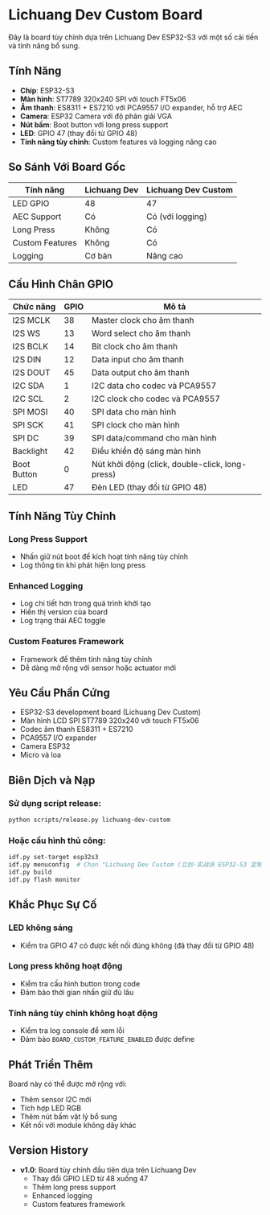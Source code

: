 # Lichuang Dev Custom Board

Đây là board tùy chỉnh dựa trên Lichuang Dev ESP32-S3 với một số cải tiến và tính năng bổ sung.

## Tính Năng

- **Chip**: ESP32-S3
- **Màn hình**: ST7789 320x240 SPI với touch FT5x06
- **Âm thanh**: ES8311 + ES7210 với PCA9557 I/O expander, hỗ trợ AEC
- **Camera**: ESP32 Camera với độ phân giải VGA
- **Nút bấm**: Boot button với long press support
- **LED**: GPIO 47 (thay đổi từ GPIO 48)
- **Tính năng tùy chỉnh**: Custom features và logging nâng cao

## So Sánh Với Board Gốc

| Tính năng | Lichuang Dev | Lichuang Dev Custom |
|-----------|--------------|-------------------|
| LED GPIO | 48 | 47 |
| AEC Support | Có | Có (với logging) |
| Long Press | Không | Có |
| Custom Features | Không | Có |
| Logging | Cơ bản | Nâng cao |

## Cấu Hình Chân GPIO

| Chức năng | GPIO | Mô tả |
|-----------|------|-------|
| I2S MCLK  | 38   | Master clock cho âm thanh |
| I2S WS    | 13   | Word select cho âm thanh |
| I2S BCLK  | 14   | Bit clock cho âm thanh |
| I2S DIN   | 12   | Data input cho âm thanh |
| I2S DOUT  | 45   | Data output cho âm thanh |
| I2C SDA   | 1    | I2C data cho codec và PCA9557 |
| I2C SCL   | 2    | I2C clock cho codec và PCA9557 |
| SPI MOSI  | 40   | SPI data cho màn hình |
| SPI SCK   | 41   | SPI clock cho màn hình |
| SPI DC    | 39   | SPI data/command cho màn hình |
| Backlight | 42   | Điều khiển độ sáng màn hình |
| Boot Button| 0   | Nút khởi động (click, double-click, long-press) |
| LED       | 47   | Đèn LED (thay đổi từ GPIO 48) |

## Tính Năng Tùy Chỉnh

### Long Press Support
- Nhấn giữ nút boot để kích hoạt tính năng tùy chỉnh
- Log thông tin khi phát hiện long press

### Enhanced Logging
- Log chi tiết hơn trong quá trình khởi tạo
- Hiển thị version của board
- Log trạng thái AEC toggle

### Custom Features Framework
- Framework để thêm tính năng tùy chỉnh
- Dễ dàng mở rộng với sensor hoặc actuator mới

## Yêu Cầu Phần Cứng

- ESP32-S3 development board (Lichuang Dev Custom)
- Màn hình LCD SPI ST7789 320x240 với touch FT5x06
- Codec âm thanh ES8311 + ES7210
- PCA9557 I/O expander
- Camera ESP32
- Micro và loa

## Biên Dịch và Nạp

### Sử dụng script release:
```bash
python scripts/release.py lichuang-dev-custom
```

### Hoặc cấu hình thủ công:
```bash
idf.py set-target esp32s3
idf.py menuconfig  # Chọn "Lichuang Dev Custom (立创·实战派 ESP32-S3 定制版)"
idf.py build
idf.py flash monitor
```

## Khắc Phục Sự Cố

### LED không sáng
- Kiểm tra GPIO 47 có được kết nối đúng không (đã thay đổi từ GPIO 48)

### Long press không hoạt động
- Kiểm tra cấu hình button trong code
- Đảm bảo thời gian nhấn giữ đủ lâu

### Tính năng tùy chỉnh không hoạt động
- Kiểm tra log console để xem lỗi
- Đảm bảo `BOARD_CUSTOM_FEATURE_ENABLED` được define

## Phát Triển Thêm

Board này có thể được mở rộng với:
- Thêm sensor I2C mới
- Tích hợp LED RGB
- Thêm nút bấm vật lý bổ sung
- Kết nối với module không dây khác

## Version History

- **v1.0**: Board tùy chỉnh đầu tiên dựa trên Lichuang Dev
  - Thay đổi GPIO LED từ 48 xuống 47
  - Thêm long press support
  - Enhanced logging
  - Custom features framework